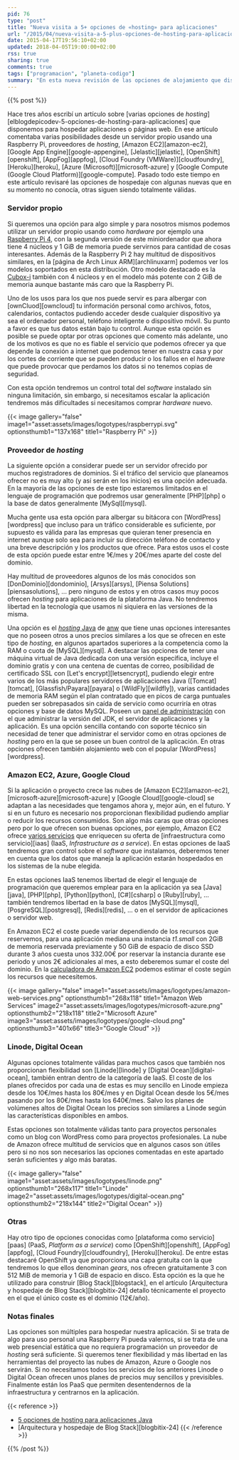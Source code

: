```yaml
---
pid: 76
type: "post"
title: "Nueva visita a 5+ opciones de «hosting» para aplicaciones"
url: "/2015/04/nueva-visita-a-5-plus-opciones-de-hosting-para-aplicaciones/"
date: 2015-04-17T19:56:10+02:00
updated: 2018-04-05T19:00:00+02:00
rss: true
sharing: true
comments: true
tags: ["programacion", "planeta-codigo"]
summary: "En esta nueva revisión de las opciones de alojamiento que disponemos incluyo algunas nuevas que en su momento no conocía. Dependiendo de las necesidades y del presupuesto que tengamos podemos optar por un servidor propio, un proveedor de _hosting_, usar alguna de las nubes más utilizadas o algún otro PaaS o IaaS."
---
```


{{% post %}}

Hace tres años escribí un artículo sobre [varias opciones de _hosting_][elblogdepicodev-5-opciones-de-hosting-para-aplicaciones] que disponemos para hospedar aplicaciones o páginas web. En ese artículo comentaba varias posibilidades desde un servidor propio usando una  Raspberry Pi, proveedores de _hosting_, [Amazon EC2][amazon-ec2], [Google App Engine][google-appengine], [Jelastic][jelastic], [OpenShift][openshift], [AppFog][appfog], [Cloud Foundry (VMWare)][cloudfoundry], [Heroku][heroku], [Azure (Microsoft)][microsoft-azure] y [Google Compute (Google Cloud Platform)][google-compute]. Pasado todo este tiempo en este artículo revisaré las opciones de hospedaje con algunas nuevas que en su momento no conocía, otras siguen siendo totalmente válidas.

### Servidor propio

Si queremos una opción para algo simple y para nosotros mismos podemos utilizar un servidor propio usando como _hardware_ por ejemplo una [Raspberry Pi 4](https://amzn.to/2umoNav), con la segunda versión de este miniordenador que ahora tiene 4 núcleos y 1 GiB de memoria puede servirnos para cantidad de cosas interesantes. Además de la Raspberry Pi 2 hay multitud de dispositivos similares, en la [página de Arch Linux ARM][archlinuxarm] podemos ver los modelos soportados en esta distribución. Otro modelo destacado es la [Cubox-i](http://www.solid-run.com/products/cubox-i-mini-computer/cubox-i-specifications/) también con 4 núcleos y en el modelo más potente con 2 GiB de memoria aunque bastante más caro que la Raspberry Pi.

Uno de los usos para los que nos puede servir es para albergar con [ownCluod][owncloud] tu información personal como archivos, fotos, calendarios, contactos pudiendo acceder desde cualquier dispositivo ya sea el ordenador personal, teléfono inteligente o dispositivo móvil. Su punto a favor es que tus datos están bajo tu control. Aunque esta opción es posible se puede optar por otras opciones que comento más adelante, uno de los motivos es que no es fiable el servicio que podemos ofrecer ya que depende la conexión a internet que podemos tener en nuestra casa y por los cortes de corriente que se pueden producir o los fallos en el _hardware_ que puede provocar que perdamos los datos si no tenemos copias de seguridad.

Con esta opción tendremos un control total del _software_ instalado sin ninguna limitación, sin embargo, si necesitamos escalar la aplicación tendremos más dificultades si necesitamos comprar _hardware_ nuevo.

{{< image
    gallery="false"
    image1="asset:assets/images/logotypes/raspberrypi.svg" optionsthumb1="137x168" title1="Raspberry Pi" >}}

### Proveedor de _hosting_

La siguiente opción a considerar puede ser un servidor ofrecido por muchos registradores de dominios. Si el tráfico del servicio que planeamos ofrecer no es muy alto (y así serán en los inicios) es una opción adecuada. En la mayoría de las opciones de este tipo estaremos limitados en el lenguaje de programación que podremos usar generalmente [PHP][php] o la base de datos generalmente [MySql][mysql].

Mucha gente usa esta opción para albergar su bitácora con [WordPress][wordpress] que incluso para un tráfico considerable es suficiente, por supuesto es válida para las empresas que quieran tener presencia en internet aunque solo sea para incluir su dirección teléfono de contacto y una breve descripción y los productos que ofrece. Para estos usos el coste de esta opción puede estar entre 1€/mes y 20€/mes aparte del coste del dominio.

Hay multitud de proveedores algunos de los más conocidos son [DonDominio][dondominio], [Arsys][arsys], [Piensa Solutions][piensasolutions], ... pero ninguno de estos y en otros casos muy pocos ofrecen _hosting_ para aplicaciones de la plataforma Java. No tendremos libertad en la tecnología que usamos ni siquiera en las versiones de la misma.

Una opción es el [_hosting_ Java](https://www.anw.es/alojamiento-web/alojamiento-hosting-java.html) de [anw](https://www.anw.es) que tiene unas opciones interesantes que no poseen otros a unos precios similares a los que se ofrecen en este tipo de _hosting_, en algunos apartados superiores a la competencia como la RAM o cuota de [MySQL][mysql]. A destacar las opciones de tener una máquina virtual de Java dedicada con una versión específica, incluye el dominio gratis y con una centena de cuentas de correo, posibilidad de certificado SSL con [Let's encrypt][letsencrypt], pudiendo elegir entre varios de los más populares servidores de aplicaciones Java ([Tomcat][tomcat], [Glassfish/Payara][payara] o [WildFly][wildfly]), varias cantidades de memoria RAM según el plan contratado que en picos de carga puntuales pueden ser sobrepasados sin caída de servicio como ocurriría en otras opciones y base de datos MySQL. Poseen un [panel de administración](https://www.youtube.com/watch?v=aZFC_8MyLeM) con el que administrar la versión del JDK, el servidor de aplicaciones y la aplicación. Es una opción sencilla contando con soporte técnico sin necesidad de tener que administrar el servidor como en otras opciones de _hosting_ pero en la que se posee un buen control de la aplicación. En otras opciones ofrecen también alojamiento web con el popular [WordPress][wordpress].

### Amazon EC2, Azure, Google Cloud

Si la aplicación o proyecto crece las nubes de [Amazon EC2][amazon-ec2], [microsoft-azure][microsoft-azure] y [Google Cloud][google-cloud] se adaptan a las necesidades que tengamos ahora y, mejor aún, en el futuro. Y si en un futuro es necesario nos proporcionan flexibilidad pudiendo ampliar o reducir los recursos consumidos. Son algo más caras que otras opciones pero por lo que ofrecen son buenas opciones, por ejemplo, Amazon EC2 ofrece [varios servicios](http://aws.amazon.com/es/products/) que enriquecen su oferta de [infraestructura como servicio][iaas] (IaaS, _Infrastructure as a service_). En estas opciones de IaaS tendremos gran control sobre el _software_ que instalamos, deberemos tener en cuenta que los datos que maneja la aplicación estarán hospedados en los sistemas de la nube elegida.

En estas opciones IaaS tenemos libertad de elegir el lenguaje de programación que queremos emplear para en la aplicación ya sea [Java][java], [PHP][php], [Python][python], [C#][csharp] o [Ruby][ruby], ... también tendremos libertad en la base de datos [MySQL][mysql], [PosgreSQL][postgresql], [Redis][redis], ... o en el servidor de aplicaciones o servidor web.

En Amazon EC2 el coste puede variar dependiendo de los recursos que reservemos, para una aplicación mediana una instancia _t1.small_ con 2GiB de memoria reservada previamente y 50 GiB de espacio de disco SSD durante 3 años cuesta unos 332.00€ por reservar la instancia durante ese periodo y unos 2€ adicionales al mes, a esto deberemos sumar el coste del dominio. En la [calculadora de Amazon EC2](http://calculator.s3.amazonaws.com/index.html) podemos estimar el coste según los recursos que necesitemos.

{{< image
    gallery="false"
    image1="asset:assets/images/logotypes/amazon-web-services.png" optionsthumb1="268x118" title1="Amazon Web Services"
    image2="asset:assets/images/logotypes/microsoft-azure.png" optionsthumb2="218x118" title2="Microsoft Azure"
    image3="asset:assets/images/logotypes/google-cloud.png" optionsthumb3="401x66" title3="Google Cloud" >}}

### Linode, Digital Ocean

Algunas opciones totalmente válidas para muchos casos que también nos proporcionan flexibilidad son [Linode][linode] y [Digital Ocean][digital-ocean], también entran dentro de la categoría de IaaS. El coste de los planes ofrecidos por cada una de estas es muy sencillo en Linode empieza desde los 10€/mes hasta los 80€/mes y en Digital Ocean desde los 5€/mes pasando por los 80€/mes hasta los 640€/mes. Salvo los planes de volúmenes altos de Digital Ocean los precios son similares a Linode según las características disponibles en ambos.

Estas opciones son totalmente válidas tanto para proyectos personales como un blog con WordPress como para proyectos profesionales. La nube de Amazon ofrece multitud de servicios que en algunos casos son útiles pero si no nos son necesarios las opciones comentadas en este apartado serán suficientes y algo más baratas.

{{< image
    gallery="false"
    image1="asset:assets/images/logotypes/linode.png" optionsthumb1="268x117" title1="Linode"
    image2="asset:assets/images/logotypes/digital-ocean.png" optionsthumb2="218x144" title2="Digital Ocean" >}}

### Otras

Hay otro tipo de opciones conocidas como [plataforma como servicio][paas] (PaaS, _Platform as a service_) como [OpenShift][openshift], [AppFog][appfog], [Cloud Foundry][cloudfoundry], [Heroku][heroku]. De entre estas destacaré OpenShift ya que proporciona una capa gratuita con la que tendremos lo que ellos denominan _gears_, nos ofrecen gratuitamente 3 con 512 MiB de memoria y 1 GiB de espacio en disco. Esta opción es la que he utilizado para construir [Blog Stack][blogstack], en el artículo [Arquitectura y hospedaje de Blog Stack][blogbitix-24] detallo técnicamente el proyecto en el que el único coste es el dominio (12€/año).

### Notas finales

Las opciones son múltiples para hospedar nuestra aplicación. Si se trata de algo para uso personal una Raspberry Pi pueda valernos, si se trata de una web presencial estática que no requiera programación un proveedor de _hosting_ será suficiente. Si queremos tener flexibilidad y más libertad en las herramientas del proyecto las nubes de Amazon, Azure o Google nos servirán. Si no necesitamos todos los servicios de los anteriores Linode o Digital Ocean ofrecen unos planes de precios muy sencillos y previsibles. Finalmente están los PaaS que permiten desentendernos de la infraestructura y centrarnos en la aplicación.

{{< reference >}}
* [5 opciones de hosting para aplicaciones Java](https://elblogdepicodev.blogspot.com.es/2012/02/5-opciones-de-hosting-para-aplicaciones.html)
* [Arquitectura y hospedaje de Blog Stack][blogbitix-24]
{{< /reference >}}

{{% /post %}}
